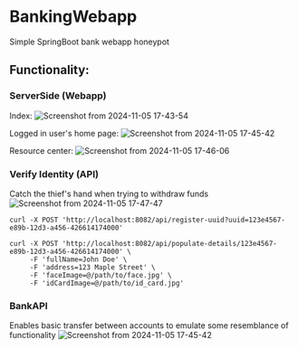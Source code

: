 # BankingWebapp
Simple SpringBoot bank webapp honeypot

## Functionality:

### ServerSide (Webapp)

Index:
![Screenshot from 2024-11-05 17-43-54](https://github.com/user-attachments/assets/7babb40a-6f56-4266-87fb-08e05a634d25)

Logged in user's home page:
![Screenshot from 2024-11-05 17-45-42](https://github.com/user-attachments/assets/1f6a6b0d-0ad4-4369-900a-9dd140f89373)


Resource center:
![Screenshot from 2024-11-05 17-46-06](https://github.com/user-attachments/assets/191434f9-f2ce-4f24-bdb9-1493f9a1296e)


### Verify Identity (API)

Catch the thief's hand when trying to withdraw funds
![Screenshot from 2024-11-05 17-47-47](https://github.com/user-attachments/assets/e449d944-52fb-4f79-bbdd-83f9e8c12dd9)

```
curl -X POST 'http://localhost:8082/api/register-uuid?uuid=123e4567-e89b-12d3-a456-426614174000'
```

```
curl -X POST 'http://localhost:8082/api/populate-details/123e4567-e89b-12d3-a456-426614174000' \
     -F 'fullName=John Doe' \
     -F 'address=123 Maple Street' \
     -F 'faceImage=@/path/to/face.jpg' \
     -F 'idCardImage=@/path/to/id_card.jpg'
```

### BankAPI 
Enables basic transfer between accounts to emulate some resemblance of functionality
![Screenshot from 2024-11-05 17-45-42](https://github.com/user-attachments/assets/d0f5af03-d51b-4b52-8b1d-55261866e34c)
